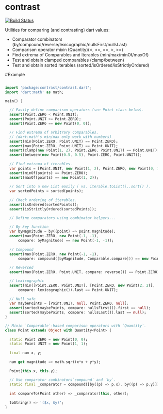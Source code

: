 contrast
=======

[![Build Status](https://drone.io/github.com/seaneagan/contrast/status.png)](https://drone.io/github.com/seaneagan/contrast/latest)

Utilities for comparing (and contrasting) dart values:

* Comparator combinators (by/compound/reverse/lexicographic/nullsFirst/nullsLast)
* Comparison operator mixin (Quantity)(<, <=, ==, >, >=)
* Find extrema of Comparables and Iterables (min/max/minOf/maxOf)
* Test and obtain clamped comparables (clamp/between)
* Test and obtain sorted iterables (sorted/isOrdered/isStrictlyOrdered)

#Example

```dart

import 'package:contrast/contrast.dart';
import 'dart:math' as math;

main() {
  
  // Easily define comparison operators (see Point class below).
  assert(Point.ZERO < Point.UNIT);
  assert(Point.UNIT >= Point.ZERO);
  assert(Point.ZERO == new Point(0, 0));

  // Find extrema of arbitrary comparables.
  // (dart:math's min/max only work with numbers)
  assert(min(Point.ZERO, Point.UNIT) == Point.ZERO);
  assert(max(Point.ZERO, Point.UNIT) == Point.UNIT);
  assert(clamp(new Point(1, 2), Point.ZERO, Point.UNIT) == Point.UNIT);
  assert(between(new Point(0.5, 0.5), Point.ZERO, Point.UNIT));
  
  // Find extrema of iterables.
  var points = [Point.UNIT, new Point(1, 2), Point.ZERO, new Point(0, 1)];
  assert(minOf(points) == Point.ZERO);
  assert(maxOf(points) == new Point(1, 2));
  
  // Sort into a new List easily ( vs. iterable.toList()..sort() ).
  var sortedPoints = sorted(points);
  
  // Check ordering of iterables.
  assert(isOrdered(sortedPoints));
  assert(isStrictlyOrdered(sortedPoints));

  // Define comparators using combinator helpers...
  
  // By key function
  var byMagnitude = by((point) => point.magnitude);
  assert(max(Point.ZERO, new Point(-1, -1), 
      compare: byMagnitude) == new Point(-1, -1));
  
  // Compound
  assert(max(Point.ZERO, new Point(-1, -1), 
      compare: compound([byMagnitude, Comparable.compare])) == new Point(-1, -1));
  
  // Reversed
  assert(max(Point.ZERO, Point.UNIT, compare: reverse()) == Point.ZERO);

  // Lexicographic
  assert(min([Point.ZERO, Point.UNIT], [Point.ZERO, new Point(2, 2)], 
      compare: lexicographic()).last == Point.UNIT);
  
  // Null safe
  var maybePoints = [Point.UNIT, null, Point.ZERO, null];
  assert(sorted(maybePoints, compare: nullsFirst()).first == null);
  assert(sorted(maybePoints, compare: nullsLast()).last == null);
}

// Mixin `Comparable`-based comparison operators with `Quantity`.
class Point extends Object with Quantity<Point> {
  
  static Point ZERO = new Point(0, 0);
  static Point UNIT = new Point(1, 1);
  
  final num x, y;
  
  num get magnitude => math.sqrt(x*x + y*y);
  
  Point(this.x, this.y);
  
  // Use comparator combinators`compound` and `by`.
  static final _comparator = compound([by((p) => p.x), by((p) => p.y)]);
  
  int compareTo(Point other) => _comparator(this, other);
  
  toString() => '($x, $y)';
}
```